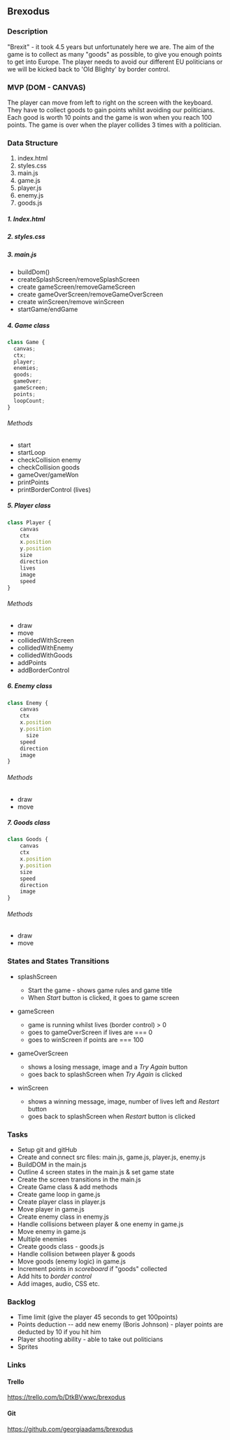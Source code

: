 ## Brexodus

### Description

"Brexit" - it took 4.5 years but unfortunately here we are. The aim of the game is to collect as many "goods" as possible, to give you enough points to get into Europe. The player needs to avoid our different EU politicians or we will be kicked back to 'Old Blighty' by border control.

### MVP (DOM - CANVAS)

The player can move from left to right on the screen with the keyboard. They have to collect goods to gain points whilst avoiding our politicians. Each good is worth 10 points and the game is won when you reach 100 points. The game is over when the player collides 3 times with a politician.

### Data Structure

1. index.html
2. styles.css
3. main.js
4. game.js
5. player.js
6. enemy.js
7. goods.js

##### 1. Index.html

##### 2. styles.css

##### 3. main.js

- buildDom()
- createSplashScreen/removeSplashScreen
- create gameScreen/removeGameScreen
- create gameOverScreen/removeGameOverScreen
- create winScreen/remove winScreen
- startGame/endGame

##### 4. Game class

```javascript
class Game {
  canvas;
  ctx;
  player;
  enemies;
  goods;
  gameOver;
  gameScreen;
  points;
  loopCount;
}
```

###### Methods

- start
- startLoop
- checkCollision enemy
- checkCollision goods
- gameOver/gameWon
- printPoints
- printBorderControl (lives)

##### 5. Player class

```js
class Player {
    canvas
    ctx
    x.position
    y.position
    size
    direction
    lives
    image
    speed
}
```

###### Methods

- draw
- move
- collidedWithScreen
- collidedWithEnemy
- collidedWithGoods
- addPoints
- addBorderControl

##### 6. Enemy class

```js
class Enemy {
    canvas
    ctx
    x.position
    y.position
	  size
    speed
    direction
    image
}
```

###### Methods

- draw
- move

##### 7. Goods class

```js
class Goods {
    canvas
    ctx
    x.position
    y.position
    size
    speed
    direction
    image
}
```

###### Methods

- draw
- move

### States and States Transitions

- splashScreen

  - Start the game - shows game rules and game title
  - When _Start_ button is clicked, it goes to game screen

- gameScreen

  - game is running whilst lives (border control) > 0
  - goes to gameOverScreen if lives are === 0
  - goes to winScreen if points are === 100

- gameOverScreen

  - shows a losing message, image and a _Try Again_ button
  - goes back to splashScreen when _Try Again_ is clicked

- winScreen

  - shows a winning message, image, number of lives left and _Restart_ button
  - goes back to splashScreen when _Restart_ button is clicked

### Tasks

- Setup git and gitHub
- Create and connect src files: main.js, game.js, player.js, enemy.js
- BuildDOM in the main.js
- Outline 4 screen states in the main.js & set game state
- Create the screen transitions in the main.js
- Create Game class & add methods
- Create game loop in game.js
- Create player class in player.js
- Move player in game.js
- Create enemy class in enemy.js
- Handle collisions between player & one enemy in game.js
- Move enemy in game.js
- Multiple enemies
- Create goods class - goods.js
- Handle collision between player & goods
- Move goods (enemy logic) in game.js
- Increment points in _scoreboard_ if "goods" collected
- Add hits to _border control_
- Add images, audio, CSS etc.

### Backlog

- Time limit (give the player 45 seconds to get 100points)
- Points deduction -- add new enemy (Boris Johnson) - player points are deducted by 10 if you hit him
- Player shooting ability - able to take out politicians
- Sprites

### Links

#### Trello

https://trello.com/b/DtkBVwwc/brexodus

#### Git

https://github.com/georgiaadams/brexodus
